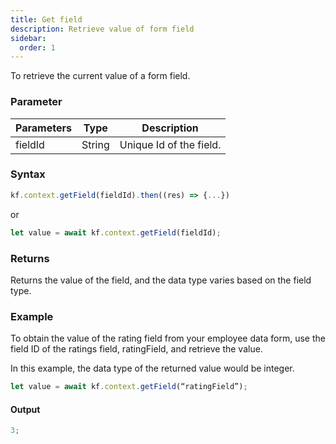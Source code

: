 ```yaml
---
title: Get field
description: Retrieve value of form field
sidebar:
  order: 1
---
```


To retrieve the current value of a form field.

### Parameter

| Parameters | Type   | Description             |
| ---------- | ------ | ----------------------- |
| fieldId    | String | Unique Id of the field. |

### Syntax

```js
kf.context.getField(fieldId).then((res) => {...})
```

or

```js
let value = await kf.context.getField(fieldId);
```

### Returns

Returns the value of the field, and the data type varies based on the field type.

### Example

To obtain the value of the rating field from your employee data form, use the field ID of the ratings field, ratingField, and retrieve the value.

In this example, the data type of the returned value would be integer.

```js
let value = await kf.context.getField(“ratingField”);
```

#### Output

```js
3;
```
